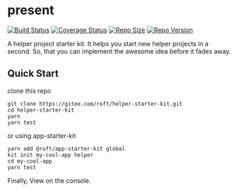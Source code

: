 # present  
[![Build Status](https://img.shields.io/travis/com/roftLin/present)](https://travis-ci.com/roftLin/present)
[![Coverage Status](https://img.shields.io/codecov/c/github/roftLin/present)](https://codecov.io/gh/roftLin/present)
[![Repo Size](https://img.shields.io/github/repo-size/roftLin/present)](https://img.shields.io/github/repo-size/roftLin/present)
[![Repo Version](https://img.shields.io/npm/v/@roft/present)](https://img.shields.io/github/repo-size/roftLin/present)   

A helper project starter kit. It helps you start new helper projects in a second. So, that you can implement the awesome idea before it fades away.

## Quick Start

clone this repo

```
git clone https://gitee.com/roft/helper-starter-kit.git
cd helper-starter-kit
yarn
yarn test
```

or using app-starter-kit

```
yarn add @roft/app-starter-kit global
kit init my-cool-app helper
cd my-cool-app
yarn test
```

Finally, View on the console.